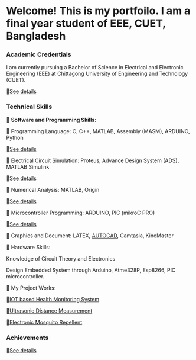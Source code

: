 # Welcome! This is my portfoilo. I am a final year student of EEE, CUET, Bangladesh


### Academic Credentials

I am currently pursuing a Bachelor of Science in Electrical and Electronic Engineering (EEE) at Chittagong University of Engineering and Technology (CUET).

🔗[See details](https://nusrat008.github.io/Portfolio/Education)

### Technical Skills

🎯 **Software and Programming Skills:**

  🔹 Programming Language: C, C++, MATLAB, Assembly (MASM), ARDUINO, Python 
  
  🔗[See details](https://nusrat008.github.io/Portfolio/CplusPlus/)


  🔹 Electrical Circuit Simulation: Proteus, Advance Design System (ADS), MATLAB Simulink

  🔗[See details](https://nusrat008.github.io/Portfolio/circuit-simulation/)

 
  🔹 Numerical Analysis: MATLAB, Origin

  🔗[See details](https://nusrat008.github.io/Portfolio/numerical-matlab/)


  🔹 Microcontroller Programming: ARDUINO, PIC (mikroC PRO)

 🔗[See details](https://nusrat008.github.io/Portfolio/basic-arduino/)


  🔹 Graphics and Document: LATEX, [AUTOCAD](https://nusrat008.github.io/Portfolio/transformer-design/), Camtasia, KineMaster

🎯 Hardware Skills: 

Knowledge of Circuit Theory and Electronics 

Design Embedded System through Arduino, Atme328P, Esp8266, PIC microcontroller.

🔹 My Project Works: 

   🔗[IOT based Health Monitoring System](https://nusrat008.github.io/Portfolio/iot-based-health-monitoring/)

   🔗[Ultrasonic Distance Measurement](https://nusrat008.github.io/Portfolio/ultrasonic-distance-measurement/)

   🔗[Electronic Mosquito Repellent](https://nusrat008.github.io/Portfolio/Mosquito-repellent-ckt/)


### Achievements
 
🔗[See details](https://nusrat008.github.io/Portfolio/achievements/)



